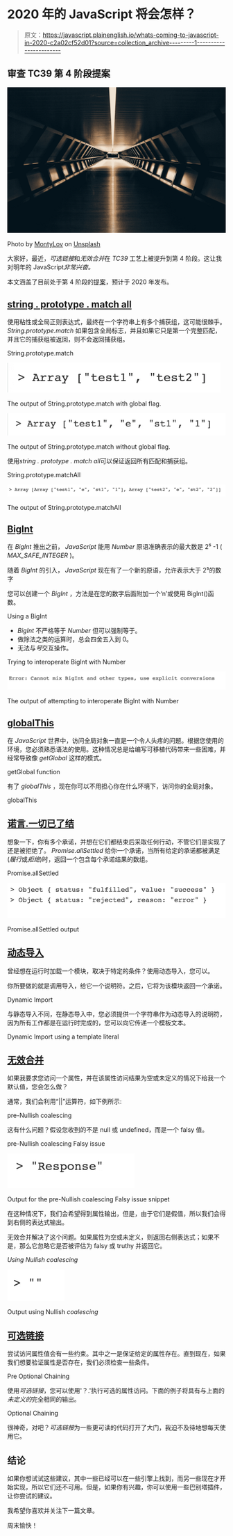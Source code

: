 # 2020 年的 JavaScript 将会怎样？

> 原文：<https://javascript.plainenglish.io/whats-coming-to-javascript-in-2020-c2a02cf52d01?source=collection_archive---------1----------------------->

## 审查 TC39 第 4 阶段提案

![](img/ba9e306300c8264c5560e57b15be50a2.png)

Photo by [MontyLov](https://unsplash.com/@montylov?utm_source=medium&utm_medium=referral) on [Unsplash](https://unsplash.com?utm_source=medium&utm_medium=referral)

大家好，最近，*可选链接*和*无效合并*在 *TC39* 工艺上被提升到第 4 阶段。这让我对明年的 JavaScript*非常兴奋。*

本文涵盖了目前处于第 4 阶段的[提案](https://github.com/tc39/proposals/blob/master/finished-proposals.md)，预计于 2020 年发布。

## [string . prototype . match all](https://github.com/tc39/proposal-string-matchall)

使用粘性或全局正则表达式，最终在一个字符串上有多个捕获组，这可能很棘手。 *String.prototype.match* 如果包含全局标志，并且如果它只是第一个完整匹配，并且它的捕获组被返回，则不会返回捕获组。

String.prototype.match

![](img/903a073e7fb618f510bf9d42459abcc4.png)

The output of String.prototype.match with global flag.

![](img/1652ebdf763119bcd4bb86693cb114d2.png)

The output of String.prototype.match without global flag.

使用*string . prototype . match all*可以保证返回所有匹配和捕获组。

String.prototype.matchAll

![](img/5c86e21d09cd7ad1879666c794005b26.png)

The output of String.prototype.matchAll

## [BigInt](https://github.com/tc39/proposal-bigint)

在 *BigInt* 推出之前， *JavaScript* 能用 *Number* 原语准确表示的最大数是 2⁵ -1 ( *MAX_SAFE_INTEGER* )。

随着 *BigInt* 的引入， *JavaScript* 现在有了一个新的原语，允许表示大于 2⁵的数字

您可以创建一个 *BigInt* ，方法是在您的数字后面附加一个‘n’或使用 BigInt()函数。

Using a BigInt

*   *BigInt* 不严格等于 *Number* 但可以强制等于。
*   做除法之类的运算时，总会四舍五入到 0。
*   无法与*号*交互操作。

Trying to interoperate BigInt with Number

![](img/f303467f49d1cf649964916e031f149f.png)

The output of attempting to interoperate BigInt with Number

## [globalThis](https://github.com/tc39/proposal-global)

在 *JavaScript* 世界中，访问全局对象一直是一个令人头疼的问题。根据您使用的环境，您必须熟悉语法的使用。这种情况总是给编写可移植代码带来一些困难，并经常导致像 *getGlobal* 这样的模式。

getGlobal function

有了 *globalThis* ，现在你可以不用担心你在什么环境下，访问你的全局对象。

globalThis

## [诺言.一切已了结](https://github.com/tc39/proposal-promise-allSettled)

想象一下，你有多个承诺，并想在它们都结束后采取任何行动，不管它们是实现了还是被拒绝了。 *Promise.allSettled* 给你一个承诺，当所有给定的承诺都被满足(*履行*或*拒绝*)时，返回一个包含每个承诺结果的数组。

Promise.allSettled

![](img/9961877b1a605177e34a593a61601d93.png)

Promise.allSettled output

## [动态导入](https://github.com/tc39/proposal-dynamic-import)

曾经想在运行时加载一个模块，取决于特定的条件？使用动态导入，您可以。

你所要做的就是调用导入，给它一个说明符。之后，它将为该模块返回一个承诺。

Dynamic Import

与静态导入不同，在静态导入中，您必须提供一个字符串作为动态导入的说明符，因为所有工作都是在运行时完成的，您可以向它传递一个模板文本。

Dynamic Import using a template literal

## [无效合并](https://github.com/tc39/proposal-nullish-coalescing)

如果我要求您访问一个属性，并在该属性访问结果为空或未定义的情况下给我一个默认值，您会怎么做？

通常，我们会利用“||”运算符，如下例所示:

pre-Nullish coalescing

这有什么问题？假设您收到的不是 null 或 undefined，而是一个 falsy 值。

pre-Nullish coalescing Falsy issue

![](img/d6616ee8d6d19300214f98237420b0b1.png)

Output for the pre-Nullish coalescing Falsy issue snippet

在这种情况下，我们会希望得到属性输出，但是，由于它们是假值，所以我们会得到右侧的表达式输出。

无效合并解决了这个问题。如果属性为空或未定义，则返回右侧表达式；如果不是，那么它忽略它是否被评估为 falsy 或 truthy 并返回它。

*Using Nullish coalescing*

![](img/6f95a292fe2058add75c353a3238e7fa.png)

Output using Nullish *coalescing*

## [可选链接](https://github.com/tc39/proposal-optional-chaining)

尝试访问属性值会有一些约束。其中之一是保证给定的属性存在。直到现在，如果我们想要验证属性是否存在，我们必须检查一些条件。

Pre Optional Chaining

使用*可选链接*，您可以使用'？.'执行可选的属性访问。下面的例子将具有与上面的*未定义的*完全相同的输出。

Optional Chaining

很神奇，对吧？*可选链接*为一些更可读的代码打开了大门，我迫不及待地想每天使用它。

## 结论

如果你想试试这些建议，其中一些已经可以在一些引擎上找到，而另一些现在才开始实现，所以它们还不可用。但是，如果你有兴趣，你可以使用一些巴别塔插件，让你尝试的建议。

我希望你喜欢并关注下一篇文章。

周末愉快！
